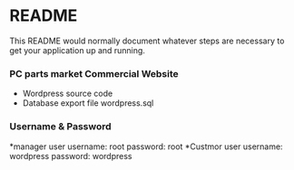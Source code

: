 # README #

This README would normally document whatever steps are necessary to get your application up and running.

### PC parts market Commercial Website ###
* Wordpress source code
* Database export file wordpress.sql


### Username & Password ###
*manager user
username: root
password: root
*Custmor user
username: wordpress
password: wordpress
